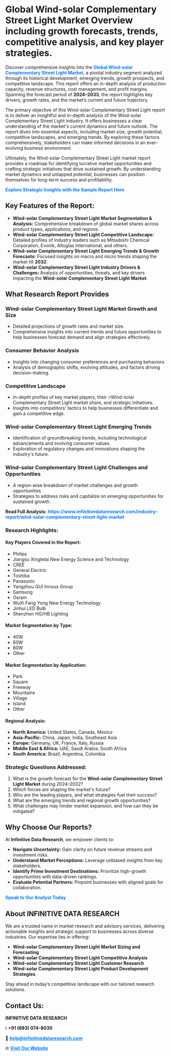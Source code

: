 <h1>Global Wind-solar Complementary Street Light Market Overview including growth forecasts, trends, competitive analysis, and key player strategies.</h1>
<p>
Discover comprehensive insights into the 
<a href="https://www.infinitivedataresearch.com/industry-report/wind-solar-complementary-street-light-market" rel="dofollow" style="color: #007BFF; text-decoration: none;"><strong>Global Wind-solar Complementary Street Light Market</strong></a>, a pivotal industry segment analyzed through its historical development, emerging trends, growth prospects, and competitive landscape. This report offers an in-depth analysis of production capacity, revenue structures, cost management, and profit margins. Spanning the forecast period of <strong>2024–2033</strong>, the report highlights key drivers, growth rates, and the market’s current and future trajectory.
</p>
<p>
The primary objective of this Wind-solar Complementary Street Light report is to deliver an insightful and in-depth analysis of the Wind-solar Complementary Street Light industry. It offers businesses a clear understanding of the market's current dynamics and future outlook. The report dives into essential aspects, including market size, growth potential, competitive landscapes, and emerging trends. By exploring these factors comprehensively, stakeholders can make informed decisions in an ever-evolving business environment.
</p>
<p>
Ultimately, the Wind-solar Complementary Street Light market report provides a roadmap for identifying lucrative market opportunities and crafting strategic initiatives that drive sustained growth. By understanding market dynamics and untapped potential, businesses can position themselves for long-term success and profitability.
</p>
<p>
<a href="https://www.infinitivedataresearch.com/request-sample/reportId=106931" style="color: #007BFF; text-decoration: none;"><strong>Explore Strategic Insights with the Sample Report Here</strong></a>
</p>

<h2>Key Features of the Report:</h2>
<ul>
<li><strong>Wind-solar Complementary Street Light Market Segmentation & Analysis:</strong> Comprehensive breakdown of global market shares across product types, applications, and regions.</li>
<li><strong>Wind-solar Complementary Street Light Competitive Landscape:</strong> Detailed profiles of industry leaders such as Mitsubishi Chemical Corporation, Evonik, Altuglas International, and others.</li>
<li><strong>Wind-solar Complementary Street Light Emerging Trends & Growth Forecasts:</strong> Focused insights on macro and micro trends shaping the market till <strong>2032</strong>.</li>
<li><strong>Wind-solar Complementary Street Light Industry Drivers & Challenges:</strong> Analysis of opportunities, threats, and key drivers impacting the <strong>Wind-solar Complementary Street Light Market</strong>.</li>
</ul>

<h2>What Research Report Provides</h2>
<h3>Wind-solar Complementary Street Light Market Growth and Size</h3>
<ul>
<li>Detailed projections of growth rates and market size.</li>
<li>Comprehensive insights into current trends and future opportunities to help businesses forecast demand and align strategies effectively.</li>
</ul>

<h3>Consumer Behavior Analysis</h3>
<ul>
<li>Insights into changing consumer preferences and purchasing behaviors.</li>
<li>Analysis of demographic shifts, evolving attitudes, and factors driving decision-making.</li>
</ul>

<h3>Competitive Landscape</h3>
<ul>
<li>In-depth profiles of key market players, their >Wind-solar Complementary Street Light market share, and strategic initiatives.</li>
<li>Insights into competitors' tactics to help businesses differentiate and gain a competitive edge.</li>
</ul>

<h3>Wind-solar Complementary Street Light Emerging Trends</h3>
<ul>
<li>Identification of groundbreaking trends, including technological advancements and evolving consumer values.</li>
<li>Exploration of regulatory changes and innovations shaping the industry's future.</li>
</ul>

<h3>Wind-solar Complementary Street Light Challenges and Opportunities</h3>
<ul>
<li>A region-wise breakdown of market challenges and growth opportunities.</li>
<li>Strategies to address risks and capitalize on emerging opportunities for sustained growth.</li>
</ul>
<p><strong>Read Full Analysis:</strong> <a href="https://www.infinitivedataresearch.com/industry-report/wind-solar-complementary-street-light-market" rel="dofollow" style="color: #007BFF; text-decoration: none;"><strong>https://www.infinitivedataresearch.com/industry-report/wind-solar-complementary-street-light-market</strong></a></p>
<h3>Research Highlights:</h3>
<h4>Key Players Covered in the Report:</h4>
<ul><li>Philips</li><li>Jiangsu Xingtelai New Energy Science and Technology</li><li>CREE</li><li>General Electric</li><li>Toshiba</li><li>Panasonic</li><li>Yangzhou GUI Innoux Group</li><li>Samsung</li><li>Osram</li><li>WuXi Fang Yong New Energy Technology</li><li>Jinhui LED Bulb</li><li>Shenzhen HG/HB Lighting</li></ul>
<h4>Market Segmentation by Type:</h4>
<ul><li>40W</li><li>60W</li><li>80W</li><li>Other</li></ul>
<h4>Market Segmentation by Application:</h4>
<ul><li>Park</li><li>Square</li><li>Freeway</li><li>Mountains</li><li>Village</li><li>Island</li><li>Other</li></ul>

<h4>Regional Analysis:</h4>
<ul>
<li><strong>North America:</strong> United States, Canada, Mexico</li>
<li><strong>Asia-Pacific:</strong> China, Japan, India, Southeast Asia</li>
<li><strong>Europe:</strong> Germany, UK, France, Italy, Russia</li>
<li><strong>Middle East & Africa:</strong> UAE, Saudi Arabia, South Africa</li>
<li><strong>South America:</strong> Brazil, Argentina, Colombia</li>
</ul>

<h3>Strategic Questions Addressed:</h3>
<ol>
<li>What is the growth forecast for the <strong>Wind-solar Complementary Street Light Market</strong> during 2024–2032?</li>
<li>Which forces are shaping the market's future?</li>
<li>Who are the leading players, and what strategies fuel their success?</li>
<li>What are the emerging trends and regional growth opportunities?</li>
<li>What challenges may hinder market expansion, and how can they be mitigated?</li>
</ol>

<h2>Why Choose Our Reports?</h2>
<p>At <strong>Infinitive Data Research</strong>, we empower clients to:</p>
<ul>
<li><strong>Navigate Uncertainty:</strong> Gain clarity on future revenue streams and investment risks.</li>
<li><strong>Understand Market Perceptions:</strong> Leverage unbiased insights from key stakeholders.</li>
<li><strong>Identify Prime Investment Destinations:</strong> Prioritize high-growth opportunities with data-driven rankings.</li>
<li><strong>Evaluate Potential Partners:</strong> Pinpoint businesses with aligned goals for collaboration.</li>
</ul>
<p><a href="https://www.infinitivedataresearch.com/industry-report/wind-solar-complementary-street-light-market" rel="dofollow" style="color: #007BFF; text-decoration: none;"><strong>Speak to Our Analyst Today</strong></a></p>

<h2>About INFINITIVE DATA RESEARCH</h2>
<p>We are a trusted name in market research and advisory services, delivering actionable insights and strategic support to businesses across diverse industries. Our expertise lies in offering:</p>
<ul>
<li><strong>Wind-solar Complementary Street Light Market Sizing and Forecasting</strong></li>
<li><strong>Wind-solar Complementary Street Light Competitive Analysis</strong></li>
<li><strong>Wind-solar Complementary Street Light Customer Research</strong></li>
<li><strong>Wind-solar Complementary Street Light Product Development Strategies</strong></li>
</ul>
<p>Stay ahead in today’s competitive landscape with our tailored research solutions.</p>

<h2>Contact Us:</h2>
<p><strong>INFINITIVE DATA RESEARCH</strong></p>
<p>📞 <strong>+91 (883) 074-8030</strong></p>
<p>📧 <strong><a href="mailto:help@infinitivedataresearch.com" style="color: #007BFF;">help@infinitivedataresearch.com</a></strong></p>
<p>🌐 <strong><a href="https://www.infinitivedataresearch.com" rel="dofollow" style="color: #007BFF;">Visit Our Website</a></strong></p>